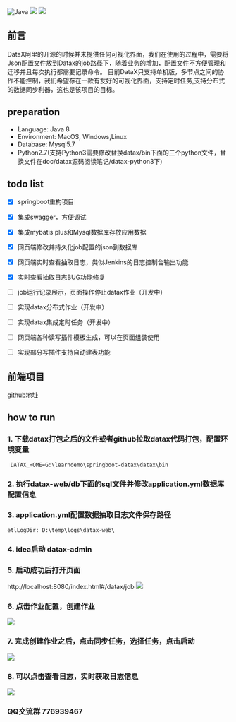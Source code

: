 ![Java](https://woolson.gitee.io/npmer-badge/Java-555555-1.8-44cc11-check-ffffff-square-gradient-shadow.svg)
![](https://img.shields.io/badge/springboot-2.1.4.RELEASE-red.svg)
![](https://img.shields.io/badge/qq%E7%BE%A4-776939467-green.svg)

## 前言

DataX阿里的开源的时候并未提供任何可视化界面，我们在使用的过程中，需要将Json配置文件放到Datax的job路径下，随着业务的增加，配置文件不方便管理和迁移并且每次执行都需要记录命令。
目前DataX只支持单机版，多节点之间的协作不能控制，我们希望存在一款有友好的可视化界面，支持定时任务,支持分布式的数据同步利器，这也是该项目的目标。

## preparation

- Language: Java 8
- Environment: MacOS, Windows,Linux
- Database: Mysql5.7
- Python2.7(支持Python3需要修改替换datax/bin下面的三个python文件，替换文件在doc/datax源码阅读笔记/datax-python3下)


## todo list

* [x] springboot重构项目
* [x] 集成swagger，方便调试
* [x] 集成mybatis plus和Mysql数据库存放应用数据
* [x] 网页端修改并持久化job配置的json到数据库
* [x] 网页端实时查看抽取日志，类似Jenkins的日志控制台输出功能
* [x] 实时查看抽取日志BUG功能修复
* [ ] job运行记录展示，页面操作停止datax作业（开发中）
* [ ] 实现datax分布式作业（开发中）
* [ ] 实现datax集成定时任务（开发中）
* [ ] 网页端各种读写插件模板生成，可以在页面组装使用
* [ ] 实现部分写插件支持自动建表功能


## 前端项目

[github地址](https://github.com/WeiYe-Jing/datax-vue-admin.git)

## how to run

### 1. 下载datax打包之后的文件或者github拉取datax代码打包，配置环境变量
```
 DATAX_HOME=G:\learndemo\springboot-datax\datax\bin
```

### 2. 执行datax-web/db下面的sql文件并修改application.yml数据库配置信息

### 3. application.yml配置数据抽取日志文件保存路径
                          
```
etlLogDir: D:\temp\logs\datax-web\
```

### 4. idea启动 datax-admin

### 5. 启动成功后打开页面
http://localhost:8080/index.html#/datax/job
![](https://github.com/WeiYe-Jing/datax-web/blob/master/doc/img/20191119100901.png)

### 6. 点击作业配置，创建作业
![](https://github.com/WeiYe-Jing/datax-web/blob/master/doc/img/20191119101258.png)

### 7. 完成创建作业之后，点击同步任务，选择任务，点击启动
![](https://github.com/WeiYe-Jing/datax-web/blob/master/doc/img/20191119101431.png)

### 8. 可以点击查看日志，实时获取日志信息
![](https://github.com/WeiYe-Jing/datax-web/blob/master/doc/img/20191119102551.png)

### QQ交流群 776939467
